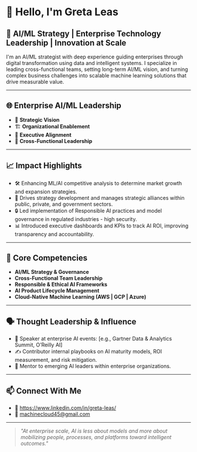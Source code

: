 
# 👋 Hello, I'm Greta Leas

## 🧭 AI/ML Strategy | Enterprise Technology Leadership | Innovation at Scale

I'm an AI/ML strategist with deep experience guiding enterprises through digital transformation using data and intelligent systems. I specialize in leading cross-functional teams, setting long-term AI/ML vision, and turning complex business challenges into scalable machine learning solutions that drive measurable value.

---

## 🌐 Enterprise AI/ML Leadership

- 🧠 **Strategic Vision** 
- 🏗 **Organizational Enablement**
- 💼 **Executive Alignment**
- 🤝 **Cross-Functional Leadership**

---

## 📈 Impact Highlights

- 🛠  Enhancing ML/AI competitive analysis to determine market growth and expansion strategies.
- :red_car: Drives strategy development and manages strategic alliances within public, private, and government sectors.
- 🔒 Led implementation of Responsible AI practices and model governance in regulated industries - high security.
- 📊 Introduced executive dashboards and KPIs to track AI ROI, improving transparency and accountability.

---

## 🧰 Core Competencies

- **AI/ML Strategy & Governance**
- **Cross-Functional Team Leadership**
- **Responsible & Ethical AI Frameworks**
- **AI Product Lifecycle Management**
- **Cloud-Native Machine Learning (AWS | GCP | Azure)**

---

## 🗣 Thought Leadership & Influence

- 🎤 Speaker at enterprise AI events: [e.g., Gartner Data & Analytics Summit, O’Reilly AI]
- ✍ Contributor internal playbooks on AI maturity models, ROI measurement, and risk mitigation.
- 🤝 Mentor to emerging AI leaders within enterprise organizations.

---

## 📫 Connect With Me

- 🔗 https://www.linkedin.com/in/greta-leas/
- 📧 machinecloud45@gmail.com

---

> *"At enterprise scale, AI is less about models and more about mobilizing people, processes, and platforms toward intelligent outcomes."*
